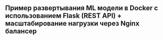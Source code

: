 ## Пример развертывания ML модели в Docker с использованием Flask (REST API) + масштабирование нагрузки через Nginx балансер
